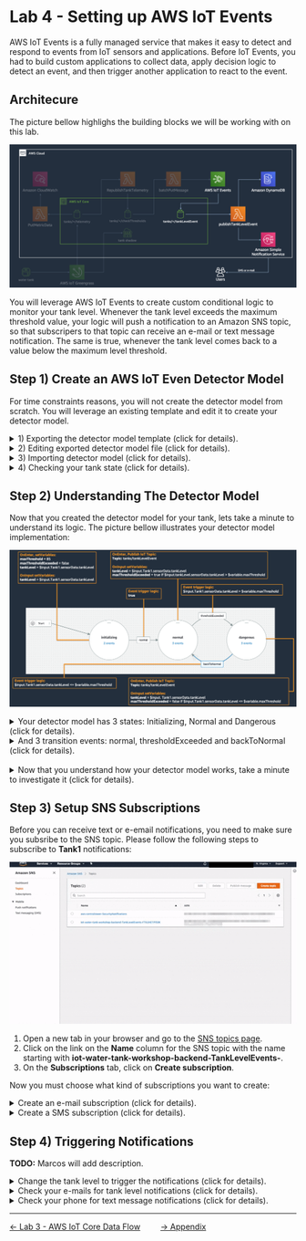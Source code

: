 # Lab 4 - Setting up AWS IoT Events

AWS IoT Events is a fully managed service that makes it easy to detect and respond to events from IoT sensors and applications. Before IoT Events, you had to build custom applications to collect data, apply decision logic to detect an event, and then trigger another application to react to the event. 

## Architecure

The picture bellow highlighs the building blocks we will be working with on this lab.

![](../imgs/lab4/fig1.png)

You will leverage AWS IoT Events to create custom conditional logic to monitor your tank level. Whenever the tank level exceeds the maximum threshold value, your logic will push a notification to an Amazon SNS topic, so that subscripers to that topic can receive an e-mail or text message notification. The same is true, whenever the tank level comes back to a value below the maximum level threshold.

## Step 1) Create an AWS IoT Even Detector Model

For time constraints reasons, you will not create the detector model from scratch. You will leverage an existing template and edit it to create your detector model.

<details>
    <summary>1) Exporting the detector model template (click for details).</summary>

![](../imgs/lab4/fig2.gif)
1. Open a new tab in your browser and go to the [IoT Events Detector models page](https://us-east-1.console.aws.amazon.com/iotevents/home?region=us-east-1#/detectormodel).
2. On the **Detector models** table, click the radio button to the left of the **TankLevelThresholds** detector model and then click **Actions**>**Export detector model**.
3. A pop up dialog will show up, click **Export** and save it as a file on your computer and close the pop up dialog.
</details>

<details>
    <summary>2) Editing exported detector model file (click for details).</summary>

![](../imgs/lab4/fig3.gif)

1. Open the file, replace every occurence of **input.tankLevel** for **input.Tank1** and save it.

> **Note:** For documentation purpose, we will assume you are monitoring **Tank1**. If you are using another tank, please use your tank name. For example, if you are working on **Tank2**, you will replace every occurence of **input.tankLevel** for **input.Tank2**.
</details>

<details>
    <summary>3) Importing detector model (click for details).</summary>

> **Note:** For documentation purpose, we will assume you are monitoring **Tank1**. If you are using another tank, please replace any occurances of **Tank1** by your tank name.

![](../imgs/lab4/fig4.gif)

1. Go back to the [IoT Events Detector models page](https://us-east-1.console.aws.amazon.com/iotevents/home?region=us-east-1#/detectormodel). On the **Detector models** table, click **Actions**>**Import detector model**
2. A pop up dialog will show up, click **Import**, select the file you edited and click open.
3. On the top right corner of the screen, click **Publish**.
4. A pop up dialog will open. Change the **Detector model name** from TankLevelThresholds to **Tank1** and click **Save and publish**.
5. On the top right corner of the screen, click **Publish**. You will be redirected to the main detector models screen.
</details>

<details>
    <summary>4) Checking your tank state (click for details).</summary>

> **Note:** For documentation purpose, we will assume you are monitoring **Tank1**. If you are using another tank, please click on the appropriate tank link.
> 

![](../imgs/lab4/fig5.gif)

1. On the **Detector models** table, click on **Tank1** link on the **Name** column.
2. On the **Detectors** panel, you should see your tank state up in up to 15 seconds.
3. Click on **Tank1** under the **Key value** column. You will then be able to see more information about your tank on the **Variables** panel.
</details>


## Step 2) Understanding The Detector Model
Now that you created the detector model for your tank, lets take a minute to understand its logic. The picture bellow illustrates your detector model implementation:

![](../imgs/lab4/fig6.png)

<details>
    <summary>Your detector model has 3 states: Initializing, Normal and Dangerous (click for details).</summary>

1. **Initializing:** After you publish your detector mode, whenever it receives the first input data, it will go to the initializing state. The state has 2 events:
   1. **OnEnter:** Whenever the detector model enters this state, it initializes the following variables:
      1. **maxThreshold:** set to 85(%).
      2. **maxThresholdExceeded:** set to false.
      3. **tankLevel:** set to whatever tankLevel we are receiving as input from the tank.
   2. **OnIput:** Whenever we are on that state and receive new inputs, we set the **tankLevel** variable to the value we are receiving from the tank.
2. **Normal:** This is the state that the water tank should be whenever its **tankLevel** is not greater than **maxThreshold** (85%). This state has 3 events:
   1. **OnEnter:** Whenever we enter the into the normal state coming from the dangerous state (not the initializing state), we publish a message into **tanks/Tank1/tankLevelEvent** so that we can record that event into DynamoDB and send an SNS notification for subscribed users.
   2. **OnInput:** Whenever we receive new data from the tanks, we set the following variables:
      1. **tankLevel:** set to whatever tankLevel we are receiving as input from the tank.
      2. **maxThresholdExceeded:** set to true if the tank level that we are receiving from the water tank is greater than **maxThreshold** (85%). Otherwise we set it to false.
3. **Dangerous:** This is the state that the water tank should be whenever its **tankLevel** is greater than **maxThreshold** (85%). This state has 3 events:
   1. **OnEnter:** Every single time we enter this state, we publish a message into **tanks/Tank1/tankLevelEvent** so that we can record that event into DynamoDB and send an SNS notification for subscribed users.
   2. **OnInput:** Whenever we receive new data from the tanks, we set the following variables:
      1. **tankLevel:** set to whatever tankLevel we are receiving as input from the tank.
      2. **maxThresholdExceeded:** set to false if the tank level that we are receiving from the water tank is less than or equal to **maxThreshold** (85%). Otherwise we set it to false.
</details>
<details>
    <summary>And 3 transition events: normal, thresholdExceeded and backToNormal (click for details).</summary>

1. **normal**: Whenever we enter the **Initializing** state, we will initialize the variables and always transition to the **Normal** state.
2. **thresholdExceeded:** While in the **Normal** state, whenever the **thresholdExceeded** variable is **true**, we move into the **Dangerous** state.
3. **backToNormal:** While in the **Dangerous** state, whenever the **thresholdExceeded** variable is **false**, we move into the **Normal** state.
</details>

<br/>


<details>
   <summary>Now that you understand how your detector model works, take a minute to investigate it (click for details).</summary>

   > **Note:** For documentation purpose, we will assume you are monitoring **Tank1**. If you are using another tank, please click on the respective tank link.

   ![](../imgs/lab4/fig7.gif)

   1. Open a new tab in your browser and go to the [IoT Events Detector models page](https://us-east-1.console.aws.amazon.com/iotevents/home?region=us-east-1#/detectormodel).
   2. Click **Tank1** on the Name colum and then click **Edit** on the top right.
   3. You should be able to cick the states and transition events and inspect the actions on the form on the right.
   4. When you are done, click on the menu item on the top left and then **Detector models** to make sure you don't apply any changes to your model.
</details>



## Step 3) Setup SNS Subscriptions

Before you can receive text or e-email notifications, you need to make sure you subsribe to the SNS topic. Please follow the following steps to subscribe to **Tank1** notifications:

![](../imgs/lab4/fig8.gif)

1. Open a new tab in your browser and go to the [SNS topics page](https://console.aws.amazon.com/sns/v3/home?region=us-east-1#/topics).
2. Click on the link on the **Name** column for the SNS topic with the name starting with **iot-water-tank-workshop-backend-TankLevelEvents-**.
3. On the **Subscriptions** tab, click on **Create subscription**.

Now you must choose what kind of subscriptions you want to create:

<details>
   <summary>Create an e-mail subscription (click for details).</summary>

   > **Note:** For documentation purpose, we will assume you are monitoring **Tank1**. If you are using another tank, please use your tank name.

   1. On the **Protocol** field, select **Email.**.
   2. On the **Endpoint** field, type a valid e-mail that you can access during this lab.
   3. Since this SNS topic will receive notifications for all the water tanks on this workshops, you want to use a subscription filter polict, so you only receive notifications for Tank1. In order to do that, expand the **Subscription filter policy** panel and type the text bellow on the **JSON editor**:
   ```json
   {
     "tankId": ["Tank1"]
   }
   ```
   4. Click **Create subscription**.
   5. <details>
         <summary>Make sure you check your e-mail and confirm the subscription (click for details).</summary>

         ![](../imgs/lab4/fig9.gif)

         1. Your subscription will show up the a **Pending confirmation** status. To confirm the subscription, check your email inbox for an email from **AWS Notifications** with the title **AWS Notification - Subscription Confirmation**.
         2. Open that e-mail and click on the **Confirm subscription** link. You should see a web page saying **Subscription confirmed!**.
         3. Get back to the aws console listing all the subscriptions and refresh the page on your browser. Your subscruptions should now show a **Confirmed** status.
      </details>
</details>
   
<details>
   <summary>Create a SMS subscription (click for details).</summary>

   ![](../imgs/lab4/fig10.gif)

   > **Note:** For documentation purpose, we will assume you are monitoring **Tank1**. If you are using another tank, please use your tank name.

   1. On the **Subscriptions** tab, click on **Create subscription**.
   2. On the **Protocol** field, select **SMS.**.
   3. On the **Endpoint** field, type a valid mobile number that can receive notifications from Amazon SNS.
   4. Since this SNS topic will receive notifications for all the water tanks on this workshops, you want to use a subscription filter polict, so you only receive notifications for Tank1. In order to do that, expand the **Subscription filter policy** panel and type the text bellow on the **JSON editor**:
   ```json
   {
   "tankId": ["Tank1"]
   }
   ```
   5. Click **Create subscription**.
</details>

## Step 4) Triggering Notifications
**TODO:** Marcos will add description.


<details>
   <summary>Change the tank level to trigger the notifications (click for details).</summary>

   ![](../imgs/lab4/fig11.gif)

   **TODO:** Marcos to add details.
</details>

<details>
   <summary>Check your e-mails for tank level notifications (click for details).</summary>

   ![](../imgs/lab4/fig12.gif)

   **TODO:** Marcos to add details.
</details>

<details>
   <summary>Check your phone for text message notifications (click for details).</summary>

   ![](../imgs/lab4/fig13.gif)

   **TODO:** Marcos to add details.
</details>


---
[<- Lab 3 - AWS IoT Core Data Flow](3-iot-core-data-flow.md)&nbsp;&nbsp;&nbsp;&nbsp;&nbsp;&nbsp;&nbsp;&nbsp;&nbsp;[-> Appendix](../appendix/appendix.md)